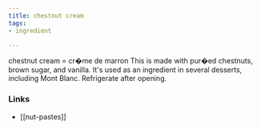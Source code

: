 ```yaml
---
title: chestnut cream
tags:
- ingredient

---
```

chestnut cream = cr�me de marron This is made with pur�ed chestnuts, brown sugar, and vanilla. It's used as an ingredient in several desserts, including Mont Blanc. Refrigerate after opening.

### Links

* [[nut-pastes]]
